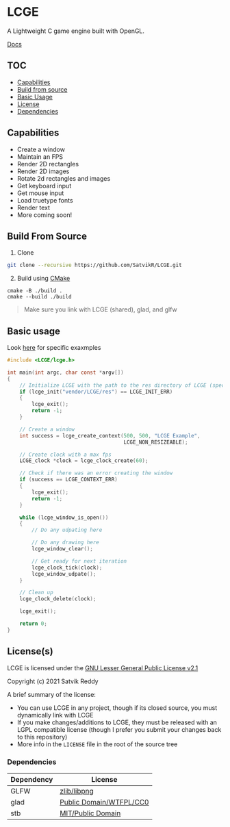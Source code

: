 # LCGE

A Lightweight C game engine built with OpenGL.

[Docs](https://satvikr.github.io/LCGE/)

## TOC

- [Capabilities](https://github.com/SatvikR/LCGE#capabilities)
- [Build from source](https://github.com/SatvikR/LCGE#build-from-source)
- [Basic Usage](https://github.com/SatvikR/LCGE#basic-usage)
- [License](https://github.com/SatvikR/LCGE#licenses)
- [Dependencies](https://github.com/SatvikR/LCGE#dependencies)

## Capabilities

- Create a window
- Maintain an FPS
- Render 2D rectangles
- Render 2D images
- Rotate 2d rectangles and images
- Get keyboard input
- Get mouse input
- Load truetype fonts
- Render text
- More coming soon!

## Build From Source

1. Clone

```sh
git clone --recursive https://github.com/SatvikR/LCGE.git
```

2. Build using [CMake](https://cmake.org/)

```
cmake -B ./build .
cmake --build ./build
```

> Make sure you link with LCGE (shared), glad, and glfw

## Basic usage

Look [here](https://github.com/SatvikR/LCGE/tree/main/tests) for specific exaxmples

```c
#include <LCGE/lcge.h>

int main(int argc, char const *argv[])
{
    // Initialize LCGE with the path to the res directory of LCGE (specific to you)
    if (lcge_init("vendor/LCGE/res") == LCGE_INIT_ERR)
    {
        lcge_exit();
        return -1;
    }

    // Create a window
    int success = lcge_create_context(500, 500, "LCGE Example",
                                      LCGE_NON_RESIZEABLE);

    // Create clock with a max fps
    LCGE_clock *clock = lcge_clock_create(60);

    // Check if there was an error creating the window
    if (success == LCGE_CONTEXT_ERR)
    {
        lcge_exit();
        return -1;
    }

    while (lcge_window_is_open())
    {
        // Do any udpating here

        // Do any drawing here
        lcge_window_clear();

        // Get ready for next iteration
        lcge_clock_tick(clock);
        lcge_window_udpate();
    }

    // Clean up
    lcge_clock_delete(clock);

    lcge_exit();

    return 0;
}
```

## License(s)

LCGE is licensed under the [GNU Lesser General Public License v2.1](https://github.com/SatvikR/LCGE/blob/main/LICENSE)

Copyright (c) 2021 Satvik Reddy

A brief summary of the license:

- You can use LCGE in any project, though if its closed source, you must dynamically link with LCGE
- If you make changes/additions to LCGE, they must be released with an LGPL compatible license (though I prefer you submit your changes back to this repository)
- More info in the `LICENSE` file in the root of the source tree

### Dependencies

| Dependency | License                                                                                             |
| ---------- | --------------------------------------------------------------------------------------------------- |
| GLFW       | [zlib/libpng](https://github.com/glfw/glfw/blob/master/LICENSE.md)                                  |
| glad       | [Public Domain/WTFPL/CC0](https://github.com/Dav1dde/glad#whats-the-license-of-glad-generated-code) |
| stb        | [MIT/Public Domain](https://github.com/nothings/stb/blob/master/LICENSE)                            |

